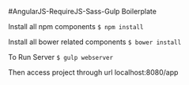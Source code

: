 #AngularJS-RequireJS-Sass-Gulp Boilerplate

 Install all npm components
`$ npm install`

 Install all bower related components
`$ bower install`

To Run Server
`$ gulp webserver`

Then access project through url localhost:8080/app
